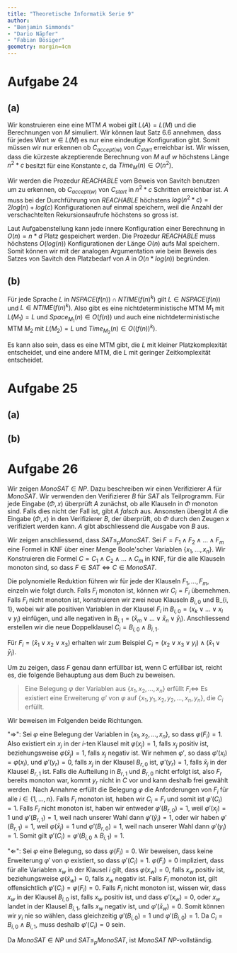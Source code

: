 ```yaml
---
title: "Theoretische Informatik Serie 9"
author:
- "Benjamin Simmonds"
- "Dario Näpfer"
- "Fabian Bösiger"
geometry: margin=4cm
---
```


# Aufgabe 24

## (a)

Wir konstruieren eine eine MTM $A$ wobei gilt $L(A) = L(M)$ und die Berechnungen von $M$ simuliert. Wir können laut Satz 6.6 annehmen, dass für jedes Wort $w \in L(M)$ es nur eine eindeutige Konfiguration gibt. Somit müssen wir nur erkennen ob $C_{accept(w)}$ von $C_{start}$ erreichbar ist. Wir wissen, dass die kürzeste akzeptierende Berechnung von $M$ auf $w$ höchstens Länge $n^2 * c$ besitzt für eine Konstante $c$, da $Time_M(n)\in O(n^2)$.

Wir werden die Prozedur $REACHABLE$ vom Beweis von Savitch benutzen um zu erkennen, ob $C_{accept(w)}$ von $C_{start}$ in $n^2 * c$ Schritten erreichbar ist. $A$ muss bei der Durchführung von $REACHABLE$ höchstens  $log(n^2 * c) = 2log(n) + log(c)$ Konfigurationen auf einmal speichern, weil die Anzahl der verschachtelten Rekursionsaufrufe höchstens so gross ist.

Laut Aufgabenstellung kann jede innere Konfiguration einer Berechnung in $O(n) = n * d$ Platz gespeichert werden. Die Prozedur $REACHABLE$ muss höchstens $O(log(n))$ Konfigurationen der Länge $O(n)$ aufs Mal speichern. Somit können wir mit der analogen Argumentation wie beim Beweis des Satzes von Savitch den Platzbedarf von $A$ in $O(n * log(n))$ begründen.

## (b)

Für jede Sprache $L$ in $NSPACE(f(n)) \cap NTIME(f(n)^k)$ gilt $L \in NSPACE(f(n))$ und $L \in NTIME(f(n)^k)$. Also gibt es eine nichtdeterministische MTM $M_1$ mit $L(M_1) = L$ und $Space_{M_1}(n) \in O(f(n))$ und auch eine nichtdeterministische MTM $M_2$ mit $L(M_2)= L$ und $Time_{M_2}(n) \in O((f(n))^k)$.

Es kann also sein, dass es eine MTM gibt, die $L$ mit kleiner Platzkomplexität entscheidet, und eine andere MTM, die $L$ mit geringer Zeitkomplexität entscheidet.

# Aufgabe 25

## (a)

## (b)

# Aufgabe 26

Wir zeigen $MonoSAT \in NP$. Dazu beschreiben wir einen Verifizierer  $A$ für $MonoSAT$. Wir verwenden den Verifizierer $B$ für $SAT$ als Teilprogramm. Für jede Eingabe $(\Phi, x)$ überprüft $A$ zunächst, ob alle Klauseln in $\Phi$ monoton sind. Falls dies nicht der Fall ist, gibt $A$ *falsch* aus. Ansonsten übergibt $A$ die Eingabe $(\Phi, x)$ in den Verifizierer $B$, der überprüft, ob $\Phi$ durch den Zeugen $x$ verifiziert werden kann. $A$ gibt abschliessend die Ausgabe von $B$ aus.

Wir zeigen anschliessend, dass $SAT \leq_p MonoSAT$. Sei $F = F_1 \land F_2 \land ... \land F_m$ eine Formel in KNF über einer Menge Boole'scher Variablen $\{x_1, ..., x_n\}$. Wir Konstruieren die Formel $C = C_1 \land C_2 \land ... \land C_m$ in KNF, für die alle Klauseln monoton sind, so dass $F \in SAT \Leftrightarrow C \in MonoSAT$.

Die polynomielle Reduktion führen wir für jede der Klauseln $F_1, ..., F_m$, einzeln wie folgt durch. Falls $F_i$ monoton ist, können wir $C_i = F_i$ übernehmen. Falls $F_i$ nicht monoton ist, konstruieren wir zwei neue Klauseln $B_{i, 0}$ und B_{i, 1}, wobei wir alle positiven Variablen in der Klausel $F_i$ in $B_{i, 0} = (x_k \lor ... \lor x_l \lor y_i)$ einfügen, und alle negativen in $B_{i, 1} = (\bar x_m \lor ... \lor \bar x_n \lor \bar y_i)$. Anschliessend erstellen wir die neue Doppelklausel $C_i = B_{i, 0} \land B_{i, 1}$.

Für $F_i = (\bar x_1 \lor x_2 \lor x_3)$ erhalten wir zum Beispiel $C_i = (x_2 \lor x_3 \lor y_i) \land (\bar x_1 \lor \bar y_i)$.

Um zu zeigen, dass $F$ genau dann erfüllbar ist, wenn C erfüllbar ist, reicht es, die folgende Behauptung aus dem Buch zu beweisen.

> Eine Belegung $\varphi$ der Variablen aus $\{x_1, x_2, ..., x_n\}$ erfüllt $F_i \Leftrightarrow$ Es existiert eine Erweiterung $\varphi'$ von $\varphi$ auf $\{x_1, y_1, x_2, y_2, ..., x_n, y_n\}$, die $C_i$ erfüllt.

Wir beweisen im Folgenden beide Richtungen.

"$\Rightarrow$": Sei $\varphi$ eine Belegung der Variablen in $\{x_1, x_2, ..., x_n\}$, so dass $\varphi(F_i) = 1$. Also existiert ein $x_j$ in der $i$-ten Klausel mit $\varphi(x_j) = 1$, falls $x_j$ positiv ist, beziehungsweise $\varphi(\bar x_j) = 1$, falls $x_j$ negativ ist. Wir nehmen $\varphi'$, so dass $\varphi'(x_i) = \varphi(x_i)$, und $\varphi'(y_r) = 0$, falls $x_j$ in der Klausel $B_{r, 0}$ ist, $\varphi'(y_r) = 1$, falls $\bar x_j$ in der Klausel $B_{r, 1}$ ist. Falls die Aufteilung in $B_{r, 1}$ und $B_{r, 0}$ nicht erfolgt ist, also $F_r$ bereits monoton war, kommt $y_r$ nicht in $C$ vor und kann deshalb frei gewählt werden. Nach Annahme erfüllt die Belegung $\varphi$ die Anforderungen von $F_i$ für alle $i \in \{1, ..., n\}$. Falls $F_i$ monoton ist, haben wir $C_i = F_i$ und somit ist $\varphi'(C_i) = 1$. Falls $F_i$ nicht monoton ist, haben wir entweder $\varphi'(B_{r, 0}) = 1$, weil $\varphi'(x_j) = 1$ und $\varphi'(B_{r, 1}) = 1$, weil nach unserer Wahl dann $\varphi'(\bar y_i) = 1$, oder wir haben $\varphi'(B_{r, 1}) = 1$, weil $\varphi(\bar x_j) = 1$ und $\varphi'(B_{r, 0}) = 1$, weil nach unserer Wahl dann $\varphi'(y_i) = 1$. Somit gilt $\varphi'(C_i) = \varphi'(B_{i, 0} \land B_{i, 1}) = 1$.

"$\Leftarrow$": Sei $\varphi$ eine Belegung, so dass $\varphi(F_i) = 0$. Wir beweisen, dass keine Erweiterung $\varphi'$ von $\varphi$ existiert, so dass $\varphi'(C_i) = 1$. $\varphi(F_i) = 0$ impliziert, dass für alle Variablen $x_w$ in der Klausel $i$ gilt, dass $\varphi(x_w) = 0$, falls $x_w$ positiv ist, beziehungsweise $\varphi(\bar x_w) = 0$, falls $x_w$ negativ ist. Falls $F_i$ monoton ist, gilt offensichtlich $\varphi'(C_i) = \varphi(F_i) = 0$. Falls $F_i$ nicht monoton ist, wissen wir, dass $x_w$ in der Klausel $B_{i, 0}$ ist, falls $x_w$ positiv ist, und dass $\varphi'(x_w) = 0$, oder $x_w$ landet in der Klausel $B_{i, 1}$, falls $x_w$ negativ ist, und $\varphi'(\bar x_w) = 0$. Somit können wir $y_i$ nie so wählen, dass gleichzeitig $\varphi'(B_{i, 0}) = 1$ und $\varphi'(B_{i, 0}) = 1$. Da $C_i = B_{i, 0} \land B_{i, 1}$, muss deshalb $\varphi'(C_i) = 0$ sein.

Da $MonoSAT \in NP$ und $SAT \leq_p MonoSAT$, ist $MonoSAT$ $NP$-vollständig.



